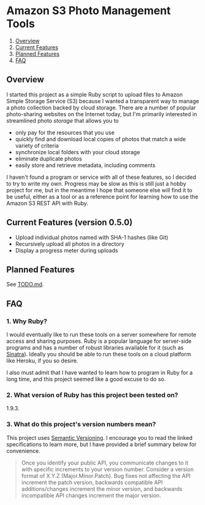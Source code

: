 # Amazon S3 Photo Management Tools

1. [Overview](#overview)
2. [Current Features](#current-features-version-050)
3. [Planned Features](#planned-features)
4. [FAQ](#faq)

## Overview

I started this project as a simple Ruby script to upload files to Amazon Simple Storage Service (S3) because I wanted a transparent way to manage a photo collection backed by cloud storage. There are a number of popular photo-sharing websites on the Internet today, but I'm primarily interested in streamlined photo *storage* that allows you to

- only pay for the resources that you use
- quickly find and download local copies of photos that match a wide variety of criteria
- synchronize local folders with your cloud storage
- eliminate duplicate photos
- easily store and retrieve metadata, including comments

I haven't found a program or service with all of these features, so I decided to try to write my own. Progress may be slow as this is still just a hobby project for me, but in the meantime I hope that someone else will find it to be useful, either as a tool or as a reference point for learning how to use the Amazon S3 REST API with Ruby.

## Current Features (version 0.5.0)

- Upload individual photos named with SHA-1 hashes (like Git)
- Recursively upload all photos in a directory
- Display a progress meter during uploads

## Planned Features

See [TODO.md](TODO.md).

## FAQ

### 1. Why Ruby?

I would eventually like to run these tools on a server somewhere for remote access and sharing purposes. Ruby is a popular language for server-side programs and has a number of robust libraries available for it (such as [Sinatra][sinatra]). Ideally you should be able to run these tools on a cloud platform like Heroku, if you so desire.

  [sinatra]: http://www.sinatrarb.com/

I also must admit that I have wanted to learn how to program in Ruby for a long time, and this project seemed like a good excuse to do so.

### 2. What version of Ruby has this project been tested on?

1.9.3.

### 3. What do this project's version numbers mean?

This project uses [Semantic Versioning][semver]. I encourage you to read the linked specifications to learn more, but I have provided a brief summary below for convenience.

> Once you identify your public API, you communicate changes to it with specific increments to your version number. Consider a version format of X.Y.Z (Major.Minor.Patch). Bug fixes not affecting the API increment the patch version, backwards compatible API additions/changes increment the minor version, and backwards incompatible API changes increment the major version.

  [semver]: http://semver.org/